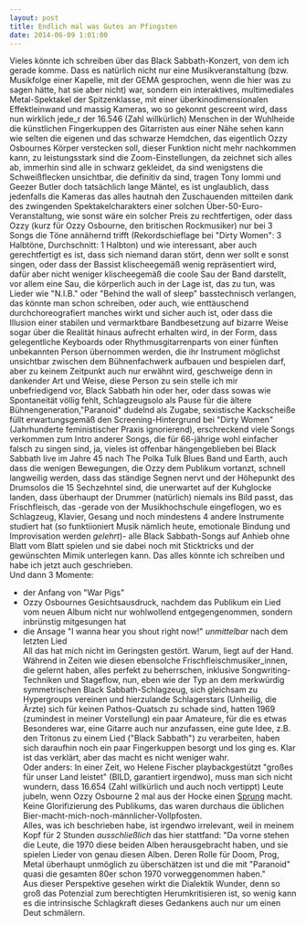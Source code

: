```yaml
---
layout: post
title: Endlich mal was Gutes an Pfingsten	
date: 2014-06-09 1:01:00
---
```


Vieles könnte ich schreiben über das Black Sabbath-Konzert, von dem ich gerade komme. Dass es natürlich nicht nur eine Musikveranstaltung (bzw. Musikfolge einer Kapelle, mit der GEMA gesprochen, wenn die hier was zu sagen hätte, hat sie aber nicht) war, sondern ein interaktives, multimediales Metal-Spektakel der Spitzenklasse, mit einer überkinodimensionalen Effektleinwand und massig Kameras, wo so gekonnt gescreent wird, dass nun wirklich jede\_r der 16.546 (Zahl willkürlich) Menschen in der Wuhlheide die künstlichen Fingerkuppen des Gitarristen aus einer Nähe sehen kann wie selten die eigenen und das schwarze Hemdchen, das eigentlich Ozzy Osbournes Körper verstecken soll, dieser Funktion nicht mehr nachkommen kann, zu leistungsstark sind die Zoom-Einstellungen, da zeichnet sich alles ab, immerhin sind alle in schwarz gekleidet, da sind wenigstens die Schweißflecken unsichtbar, die definitiv da sind, tragen Tony Iommi und Geezer Butler doch tatsächlich lange Mäntel, es ist unglaublich, dass jedenfalls die Kameras das alles hautnah den Zuschauenden mitteilen dank des zwingenden Spektakelcharakters einer solchen Über-50-Euro-Veranstaltung, wie sonst wäre ein solcher Preis zu rechtfertigen, oder dass Ozzy (kurz für Ozzy Osbourne, den britischen Rockmusiker) nur bei 3 Songs die Töne annähernd trifft (Rekordschieflage bei "Dirty Women": 3 Halbtöne, Durchschnitt: 1 Halbton) und wie interessant, aber auch gerechtfertigt es ist, dass sich niemand daran stört, denn wer sollt e sonst singen, oder dass der Bassist klischeegemäß wenig repräsentiert wird, dafür aber nicht weniger klischeegemäß die coole Sau der Band darstellt, vor allem eine Sau, die körperlich auch in der Lage ist, das zu tun, was Lieder wie "N.I.B." oder "Behind the wall of sleep" basstechnisch verlangen, das könnte man schon schreiben, oder auch, wie enttäuschend durchchoreografiert manches wirkt und sicher auch ist, oder dass die Illusion einer stabilen und vermarktbare Bandbesetzung auf bizarre Weise sogar über die Realität hinaus aufrecht erhalten wird, in der Form, dass gelegentliche Keyboards oder Rhythmusgitarrenparts von einer fünften unbekannten Person übernommen werden, die ihr Instrument möglichst unsichtbar zwischen dem Bühnenfachwerk aufbauen und bespielen darf, aber zu keinem Zeitpunkt auch nur erwähnt wird, geschweige denn in dankender Art und Weise, diese Person zu sein stelle ich mir unbefriedigend vor, Black Sabbath hin oder her, oder dass sowas wie Spontaneität völlig fehlt, Schlagzeugsolo als Pause für die ältere Bühnengeneration,"Paranoid" dudelnd als Zugabe, sexistische Kackscheiße füllt erwartungsgemäß den Screening-Hintergrund bei "Dirty Women" (Jahrhunderte feministischer Praxis ignorierend), erschreckend viele Songs verkommen zum Intro anderer Songs, die für 66-jährige wohl einfacher falsch zu singen sind, ja, vieles ist offenbar hängengeblieben bei Black Sabbath live im Jahre 45 nach The Polka Tulk Blues Band und Earth, auch dass die wenigen Bewegungen, die Ozzy dem Publikum vortanzt, schnell langweilig werden, dass das ständige Segnen nervt und der Höhepunkt des Drumsolos die 15 Sechzehntel sind, die unerwartet auf der Kuhglocke landen, dass überhaupt der Drummer (natürlich) niemals ins Bild passt, das Frischfleisch, das -gerade von der Musikhochschule eingeflogen, wo es Schlagzeug, Klavier, Gesang und noch mindestens 4 andere Instrumente studiert hat (so funktiioniert Musik nämlich heute, emotionale Bindung und Improvisation werden *gelehrt*)- alle Black Sabbath-Songs auf Anhieb ohne Blatt vom Blatt spielen und sie dabei noch mit Sticktricks und der gewünschten Mimik unterlegen kann. Das alles könnte ich schreiben und habe ich jetzt auch geschrieben.<br>
Und dann 3 Momente:<br>
- der Anfang von "War Pigs"<br>
- Ozzy Osbournes Gesichtsausdruck, nachdem das Publikum ein Lied vom neuen Album nicht nur wohlwollend entgegengenommen, sondern inbrünstig mitgesungen hat<br>
- die Ansage "I wanna hear you shout <One more song> right now!" *unmittelbar* nach dem letzten Lied<br>
All das hat mich nicht im Geringsten gestört. Warum, liegt auf der Hand. Während in Zeiten wie diesen ebensolche Frischfleischmusiker\_innen, die gelernt haben, alles perfekt zu beherrschen, inklusive Songwriting-Techniken und Stageflow, nun, eben wie der Typ an dem merkwürdig symmetrischen Black Sabbath-Schlagzeug, sich gleichsam zu Hypergroups vereinen und hierzulande Schlagerstars (Unheilig, die Ärzte) sich für keinen Pathos-Quatsch zu schade sind, hatten 1969 (zumindest in meiner Vorstellung) ein paar Amateure, für die es etwas Besonderes war, eine Gitarre auch nur anzufassen, eine gute Idee, z.B. den Tritonus zu einem Lied ("Black Sabbath") zu verarbeiten, haben sich daraufhin noch ein paar Fingerkuppen besorgt und los ging es. Klar ist das verklärt, aber das macht es nicht weniger wahr.<br>
Oder anders: In einer Zeit, wo Helene Fischer playbackgestützt "großes für unser Land leistet" (BILD, garantiert irgendwo), muss man sich nicht wundern, dass 16.654 (Zahl willkürlich und auch noch vertippt) Leute jubeln, wenn Ozzy Osbourne 2 mal aus der Hocke einen [Sprung](http://www.youtube.com/watch?v=A5l6pmmkktQ) macht. Keine Glorifizierung des Publikums, das waren durchaus die üblichen Bier-macht-mich-noch-männlicher-Vollpfosten.<br>
Alles, was ich beschrieben habe, ist irgendwo irrelevant, weil in meinem Kopf für 2 Stunden *ausschließlich* das hier stattfand: "Da vorne stehen die Leute, die 1970 diese beiden Alben herausgebracht haben, und sie spielen Lieder von genau diesen Alben.
Deren Rolle für Doom, Prog, Metal überhaupt unmöglich zu überschätzen ist und die mit "Paranoid" quasi die gesamten 80er schon 1970 vorweggenommen haben."<br> Aus dieser Perspektive gesehen wirkt die Dialektik Wunder, denn so groß das Potenzial zum berechtigten Herumkritisieren ist, so wenig kann es die intrinsische Schlagkraft dieses Gedankens auch nur um einen Deut schmälern.<br>
